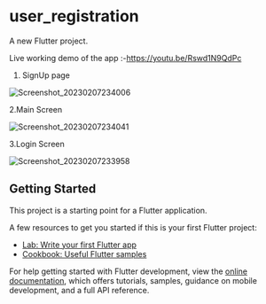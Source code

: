 # user_registration

A new Flutter project.

Live working demo of the app
:-https://youtu.be/Rswd1N9QdPc


1. SignUp page


![Screenshot_20230207234006](https://user-images.githubusercontent.com/84454648/217331071-f31e5a8d-4ae5-4afb-942d-b66c666c5ec4.jpg)


2.Main Screen 


![Screenshot_20230207234041](https://user-images.githubusercontent.com/84454648/217331076-e9092a2b-4b92-4af6-932a-4fc82a4b656f.jpg)

3.Login Screen


![Screenshot_20230207233958](https://user-images.githubusercontent.com/84454648/217331080-035a8449-0760-4a7c-844e-e8c33951875c.jpg)



## Getting Started

This project is a starting point for a Flutter application.

A few resources to get you started if this is your first Flutter project:

- [Lab: Write your first Flutter app](https://docs.flutter.dev/get-started/codelab)
- [Cookbook: Useful Flutter samples](https://docs.flutter.dev/cookbook)

For help getting started with Flutter development, view the
[online documentation](https://docs.flutter.dev/), which offers tutorials,
samples, guidance on mobile development, and a full API reference.
